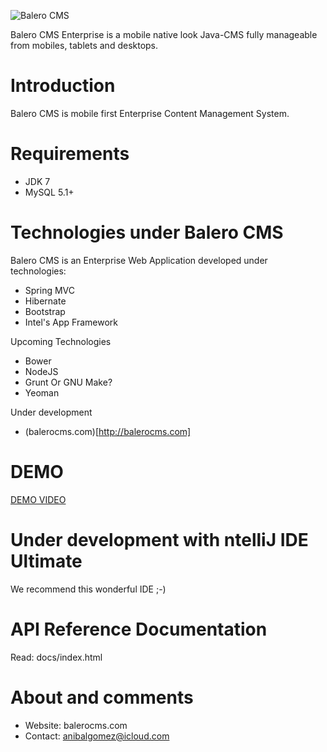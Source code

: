 ![Balero CMS](http://demo.balerocms.com/site/apps/admin/panel/images/logo.png)


Balero CMS Enterprise is a mobile native look Java-CMS fully manageable
from mobiles, tablets and desktops.

Introduction
=============

Balero CMS is mobile first Enterprise Content Management System.

Requirements
============

* JDK 7
* MySQL 5.1+

Technologies under Balero CMS
=============================

Balero CMS is an Enterprise Web Application developed
under technologies:

* Spring MVC
* Hibernate
* Bootstrap
* Intel's App Framework

Upcoming Technologies

* Bower
* NodeJS
* Grunt Or GNU Make?
* Yeoman

Under development

* (balerocms.com)[http://balerocms.com]

DEMO
=====

[DEMO VIDEO](https://www.youtube.com/watch?v=1HBgYNz5QXI)

Under development with ntelliJ IDE Ultimate
===========================================

We recommend this wonderful IDE ;-)

API Reference Documentation
===========================

Read: docs/index.html

About and comments
==================

* Website: balerocms.com
* Contact: anibalgomez@icloud.com